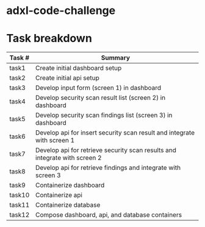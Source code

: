 # adxl-code-challenge

# Task breakdown

| Task # | Summary |
|--------|---------|
| task1 | Create initial dashboard setup |
| task2 | Create initial api setup |
| task3 | Develop input form (screen 1) in dashboard |
| task4 | Develop security scan result list (screen 2) in dashboard |
| task5 | Develop security scan findings list (screen 3) in dashboard |
| task6 | Develop api for insert security scan result and integrate with screen 1 |
| task7 | Develop api for retrieve security scan results and integrate with screen 2 |
| task8 | Develop api for retrieve findings and integrate with screen 3 |
| task9 | Containerize dashboard |
| task10 | Containerize api |
| task11 | Containerize database |
| task12 | Compose dashboard, api, and database containers |
